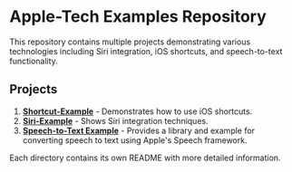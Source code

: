 # Apple-Tech Examples Repository

This repository contains multiple projects demonstrating various technologies including Siri integration, iOS shortcuts, and speech-to-text functionality.

## Projects

1. **[Shortcut-Example](Shortcut-Example/README.md)** - Demonstrates how to use iOS shortcuts.
2. **[Siri-Example](Siri-Example/README.md)** - Shows Siri integration techniques.
3. **[Speech-to-Text Example](Speech-to-text-Example/README.md)** - Provides a library and example for converting speech to text using Apple's Speech framework.

Each directory contains its own README with more detailed information.
